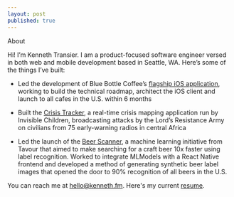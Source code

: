 ```yaml
---
layout: post
published: true
---
```


<div class="post-title">About</div>

Hi! I’m Kenneth Transier. I am a product-focused software engineer versed in both web and mobile development based in Seattle, WA. Here’s some of the things I’ve built:

* Led the development of Blue Bottle Coffee’s [flagship iOS application](https://bluebottlecoffee.com/mobile-app), working to build the technical roadmap, architect the iOS client and launch to all cafes in the U.S. within 6 months
	
* Built the [Crisis Tracker](https://crisistracker.org/map), a real-time crisis mapping application run by Invisible Children, broadcasting attacks by the Lord’s Resistance Army on civilians from 75 early-warning radios in central Africa
	
* Led the launch of the [Beer Scanner](https://apps.apple.com/us/app/tavour/id956371806), a machine learning initiative from Tavour that aimed to make searching for a craft beer 10x faster using label recognition. Worked to integrate MLModels with a React Native frontend and developed a method of generating synthetic beer label images that opened the door to 90% recognition of all beers in the U.S.

You can reach me at
<a href="mailto:hello@kenneth.fm">hello@kenneth.fm</a>. Here's my current [resume](/assets/resume.pdf).